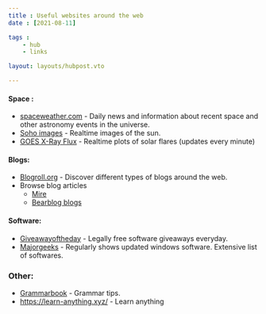 ```yaml
---
title : Useful websites around the web
date : [2021-08-11]

tags :
    - hub   
    - links

layout: layouts/hubpost.vto

---
```


#### Space : 
- [spaceweather.com](https://spaceweather.com/ ) - Daily news and information about recent space and other astronomy events in the universe.
- [Soho images](https://soho.nascom.nasa.gov/data/realtime-images.html) - Realtime images of the sun.
- [GOES X-Ray Flux](https://www.swpc.noaa.gov/products/goes-x-ray-flux) - Realtime plots of solar flares (updates every minute)


#### Blogs:
- [Blogroll.org](https://blogroll.org/) - Discover different types of blogs around the web.
- Browse blog articles
	+ [Mire](https://mire.meadowing.club/discover)
	+ [Bearblog blogs](https://bearblog.dev/discover/)
	
#### Software:
- [Giveawayoftheday](https://www.giveawayoftheday.com/) - Legally free software giveaways everyday.
- [Majorgeeks](http://majorgeeks.com/) - Regularly shows updated windows software. Extensive list of softwares.

### Other:
- [Grammarbook](https://www.grammarbook.com/) - Grammar tips.
- https://learn-anything.xyz/ - Learn anything